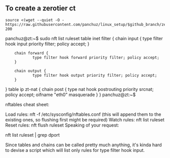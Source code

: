 
## To create a zerotier ct
```
source <(wget --quiet -O - https://raw.githubusercontent.com/panchuz/linux_setup/$github_branch/zerotier/zerotier_ct_create.sh) 200
```

panchuz@zt:~$ sudo nft list ruleset
table inet filter {
        chain input {
                type filter hook input priority filter; policy accept;
        }

        chain forward {
                type filter hook forward priority filter; policy accept;
        }

        chain output {
                type filter hook output priority filter; policy accept;
        }
}
table ip zt-nat {
        chain post {
                type nat hook postrouting priority srcnat; policy accept;
                oifname "eth0" masquerade
        }
}
panchuz@zt:~$ 

nftables cheat sheet:

Load rules: nft -f /etc/sysconfig/nftables.conf (this will append them to the existing ones, so flushing first might be required)
Watch rules: nft list ruleset
Reset rules: nft flush ruleset
Speaking of your request:

nft list ruleset | grep dport

Since tables and chains can be called pretty much anything, it's kinda hard to devise a script which will list only rules for type filter hook input.